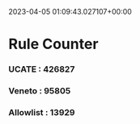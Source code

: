 2023-04-05 01:09:43.027107+00:00
# Rule Counter 
 ### UCATE : 426827

 ### Veneto : 95805

 ### Allowlist : 13929